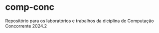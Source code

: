 # comp-conc
Repositório para os laboratórios e trabalhos da diciplina de Computação Concorrente 2024.2 

